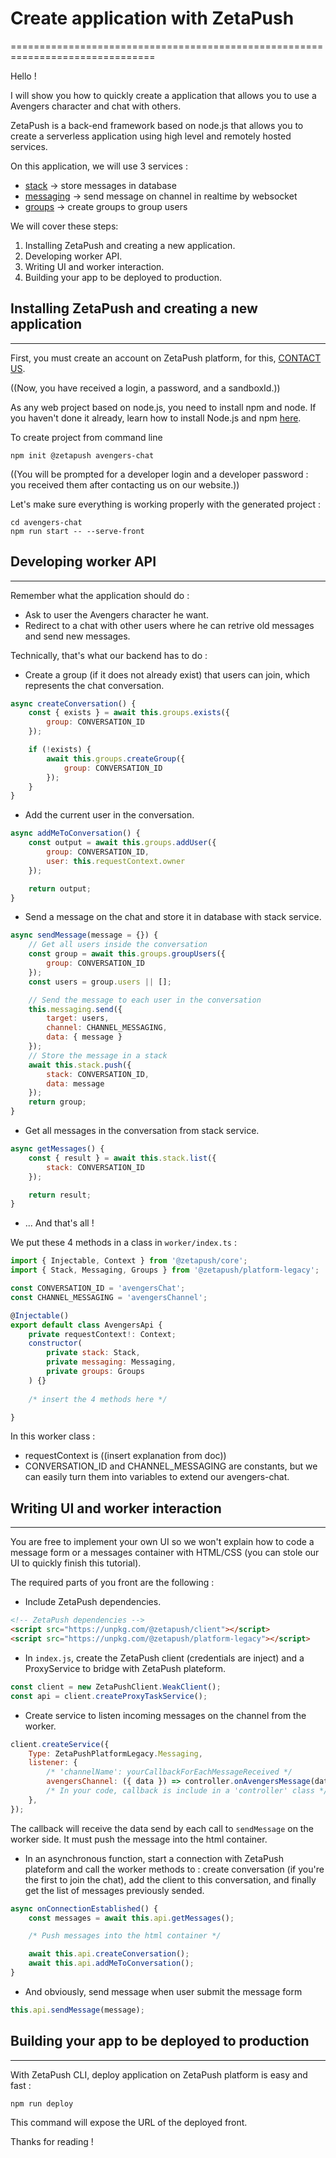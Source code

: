 # Create application with ZetaPush
===============================================================================

Hello !

I will show you how to quickly create a application that allows you to use a Avengers character and chat with others.

ZetaPush is a back-end framework based on node.js that allows you to create a serverless application using high level and remotely hosted services.

On this application, we will use 3 services :

 - [stack](https://zetapush.github.io/documentation/#_stack) &rarr; store messages in database
 - [messaging](https://zetapush.github.io/documentation/#_messaging) &rarr; send message on channel in realtime by websocket
 - [groups](https://zetapush.github.io/documentation/#_groups) &rarr; create groups to group users

We will cover these steps:

1. Installing ZetaPush and creating a new application.
2. Developing worker API.
3. Writing UI and worker interaction.
4. Building your app to be deployed to production.

## Installing ZetaPush and creating a new application
-------------------------------------------------------------------------------

First, you must create an account on ZetaPush platform, for this,
[CONTACT US](https://www.zetapush.com/sign-up-for-a-free-trial).

((Now, you have received a login, a password, and a sandboxId.))

As any web project based on node.js, you need to install npm and node.
If you haven't done it already, learn how to install Node.js and npm [here](https://www.npmjs.com/get-npm).

To create project from command line
```console
npm init @zetapush avengers-chat
```

((You will be prompted for a developer login and a developer password : you
received them after contacting us on our website.))

Let's make sure everything is working properly with the generated project :

```console
cd avengers-chat
npm run start -- --serve-front
```

## Developing worker API
-------------------------------------------------------------------------------

Remember what the application should do :

- Ask to user the Avengers character he want.
- Redirect to a chat with other users where he can retrive old messages and send new messages.

Technically, that's what our backend has to do :

- Create a group (if it does not already exist) that users can join, which represents the chat conversation.

```js
async createConversation() {
    const { exists } = await this.groups.exists({
        group: CONVERSATION_ID
    });

    if (!exists) {
        await this.groups.createGroup({
            group: CONVERSATION_ID
        });
    }
}
```

- Add the current user in the conversation.

```js
async addMeToConversation() {
    const output = await this.groups.addUser({
        group: CONVERSATION_ID,
        user: this.requestContext.owner
    });

    return output;
}
```

- Send a message on the chat and store it in database with stack service.

```js
async sendMessage(message = {}) {
    // Get all users inside the conversation
    const group = await this.groups.groupUsers({
        group: CONVERSATION_ID
    });
    const users = group.users || [];

    // Send the message to each user in the conversation
    this.messaging.send({
        target: users,
        channel: CHANNEL_MESSAGING,
        data: { message }
    });
    // Store the message in a stack
    await this.stack.push({
        stack: CONVERSATION_ID,
        data: message
    });
    return group;
}
```

- Get all messages in the conversation from stack service.

```js
async getMessages() {
    const { result } = await this.stack.list({
        stack: CONVERSATION_ID
    });

    return result;
}
```

- ... And that's all !

We put these 4 methods in a class in `worker/index.ts` :

```js
import { Injectable, Context } from '@zetapush/core';
import { Stack, Messaging, Groups } from '@zetapush/platform-legacy';

const CONVERSATION_ID = 'avengersChat';
const CHANNEL_MESSAGING = 'avengersChannel';

@Injectable()
export default class AvengersApi {
    private requestContext!: Context;
    constructor(
        private stack: Stack,
        private messaging: Messaging,
        private groups: Groups
    ) {}
    
    /* insert the 4 methods here */

}
```

In this worker class :

- requestContext is ((insert explanation from doc))
- CONVERSATION_ID and CHANNEL_MESSAGING are constants, but we can easily turn them into variables to extend our avengers-chat.

## Writing UI and worker interaction
-------------------------------------------------------------------------------

You are free to implement your own UI so we won't explain how to code a message form or a messages container with HTML/CSS (you can stole our UI to quickly finish this tutorial).

The required parts of you front are the following :

- Include ZetaPush dependencies.

```html
<!-- ZetaPush dependencies -->
<script src="https://unpkg.com/@zetapush/client"></script>
<script src="https://unpkg.com/@zetapush/platform-legacy"></script>
```

- In `index.js`, create the ZetaPush client (credentials are inject) and a ProxyService to bridge with ZetaPush plateform.

```js
const client = new ZetaPushClient.WeakClient();
const api = client.createProxyTaskService();
```

- Create service to listen incoming messages on the channel from the worker.

```js
client.createService({
    Type: ZetaPushPlatformLegacy.Messaging,
    listener: {
        /* 'channelName': yourCallbackForEachMessageReceived */
        avengersChannel: ({ data }) => controller.onAvengersMessage(data)
        /* In your code, callback is include in a 'controller' class */
    },
});
```

The callback will receive the data send by each call to `sendMessage` on the worker side. It must push the message into the html container.

- In an asynchronous function, start a connection with ZetaPush plateform and call the worker methods to : create conversation (if you're the first to join the chat), add the client to this conversation, and finally get the list of messages previously sended.

```js
async onConnectionEstablished() {
    const messages = await this.api.getMessages();

    /* Push messages into the html container */

    await this.api.createConversation();
    await this.api.addMeToConversation();
}
```

- And obviously, send message when user submit the message form

```js
this.api.sendMessage(message);
```

## Building your app to be deployed to production
-------------------------------------------------------------------------------

With ZetaPush CLI, deploy application on ZetaPush platform is easy and fast :

```console
npm run deploy
```

This command will expose the URL of the deployed front.

Thanks for reading !
